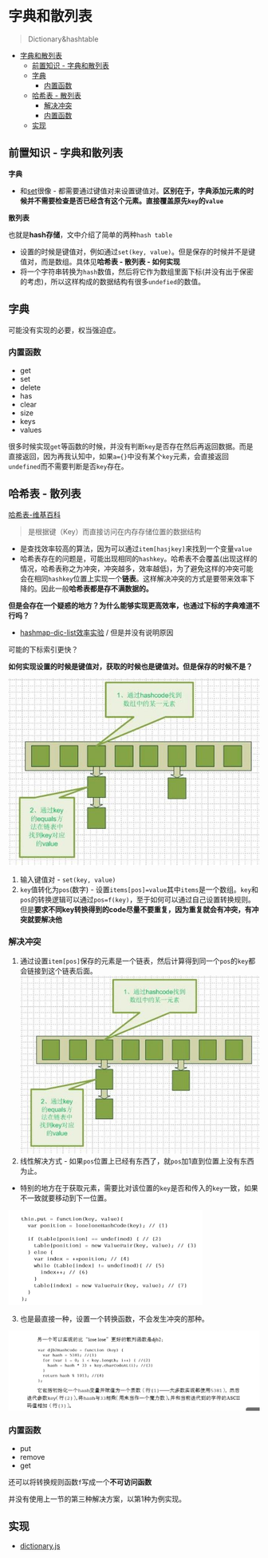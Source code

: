 # 字典和散列表
> Dictionary&hashtable

<!-- TOC -->

- [字典和散列表](#字典和散列表)
  - [前置知识 - 字典和散列表](#前置知识---字典和散列表)
  - [字典](#字典)
    - [内置函数](#内置函数)
  - [哈希表 - 散列表](#哈希表---散列表)
    - [解决冲突](#解决冲突)
    - [内置函数](#内置函数-1)
  - [实现](#实现)

<!-- /TOC -->

## 前置知识 - 字典和散列表

**字典**

* 和[set](https://github.com/JiangWeixian/JS-Books/blob/master/JS%E6%95%B0%E6%8D%AE%E7%BB%93%E6%9E%84%E4%B8%8E%E7%AE%97%E6%B3%95/%E9%9B%86%E5%90%88/%E9%9B%86%E5%90%88.md)很像 - 都需要通过键值对来设置键值对。**区别在于，字典添加元素的时候并不需要检查是否已经含有这个元素。直接覆盖原先`key`的`value`**

**散列表**

也就是**hash存储**，文中介绍了简单的两种`hash table`

* 设置的时候是键值对，例如通过`set(key, value)`。但是保存的时候并不是键值对，而是数组。具体见**哈希表 - 散列表 - 如何实现**
* 将一个字符串转换为`hash`数值，然后将它作为数组里面下标(并没有出于保密的考虑)，所以这样构成的数据结构有很多`undefied`的数值。

## 字典

可能没有实现的必要，权当强迫症。

### 内置函数

* get
* set
* delete
* has
* clear
* size
* keys
* values

很多时候实现`get`等函数的时候，并没有判断`key`是否存在然后再返回数据。而是直接返回，因为再我认知中，如果`a={}`中没有某个`key`元素，会直接返回`undefined`而不需要判断是否`key`存在。

## 哈希表 - 散列表

[哈希表-维基百科](https://zh.wikipedia.org/wiki/%E5%93%88%E5%B8%8C%E8%A1%A8)

> 是根据键（Key）而直接访问在内存存储位置的数据结构

* 是查找效率较高的算法，因为可以通过`item[hasjkey]`来找到一个变量`value`
* 哈希表存在的问题是，可能出现相同的`hashkey`。哈希表不会覆盖(出现这样的情况，哈希表称之为冲突，冲突越多，效率越低)，为了避免这样的冲突可能会在相同`hashkey`位置上实现一个**链表**。这样解决冲突的方式是要带来效率下降的。因此一般**哈希表都是存不满数据的。**

**但是会存在一个疑惑的地方？为什么能够实现更高效率，也通过下标的字典难道不行吗？**

* [hashmap-dic-list效率实验](https://www.cnblogs.com/zery/p/3413407.html) / 但是并没有说明原因

可能的下标索引更快？

**如何实现设置的时候是键值对，获取的时候也是键值对。但是保存的时候不是？**

![哈希表示例](https://raw.githubusercontent.com/JiangWeixian/JS-Books/master/JS%E6%95%B0%E6%8D%AE%E7%BB%93%E6%9E%84%E4%B8%8E%E7%AE%97%E6%B3%95/%E5%AD%97%E5%85%B8%E5%92%8C%E6%95%A3%E5%88%97%E8%A1%A8/img/hashmap.jpg)

1. 输入键值对 - `set(key, value)`
2. `key`值转化为`pos`(数字) - 设置`items[pos]=value`其中`items`是一个数组。`key`和`pos`的转换逻辑可以通过`pos=f(key)`，至于如何可以通过自己设置转换规则。但是**要求不同key转换得到的code尽量不要重复，因为重复就会有冲突，有冲突就要解决他**

### 解决冲突

1. 通过设置`item[pos]`保存的元素是一个链表，然后计算得到同一个`pos`的`key`都会链接到这个链表后面。
  ![哈希表示例](https://raw.githubusercontent.com/JiangWeixian/JS-Books/master/JS%E6%95%B0%E6%8D%AE%E7%BB%93%E6%9E%84%E4%B8%8E%E7%AE%97%E6%B3%95/%E5%AD%97%E5%85%B8%E5%92%8C%E6%95%A3%E5%88%97%E8%A1%A8/img/hashmap.jpg)
2. 线性解决方式 - 如果`pos`位置上已经有东西了，就`pos`加1直到位置上没有东西为止。
  * 特别的地方在于获取元素，需要比对该位置的`key`是否和传入的`key`一致，如果不一致就要移动到下一位置。

  ![lineput](https://raw.githubusercontent.com/JiangWeixian/JS-Books/master/JS%E6%95%B0%E6%8D%AE%E7%BB%93%E6%9E%84%E4%B8%8E%E7%AE%97%E6%B3%95/%E5%AD%97%E5%85%B8%E5%92%8C%E6%95%A3%E5%88%97%E8%A1%A8/img/line%5But.PNG)

3. 也是最直接一种，设置一个转换函数，不会发生冲突的那种。

  ![djb2](https://raw.githubusercontent.com/JiangWeixian/JS-Books/master/JS%E6%95%B0%E6%8D%AE%E7%BB%93%E6%9E%84%E4%B8%8E%E7%AE%97%E6%B3%95/%E5%AD%97%E5%85%B8%E5%92%8C%E6%95%A3%E5%88%97%E8%A1%A8/img/djb2.PNG)


### 内置函数

* put
* remove
* get

还可以将转换规则函数`f`写成一个**不可访问函数**

并没有使用上一节的第三种解决方案，以第1种为例实现。

## 实现

* [dictionary.js](https://github.com/JiangWeixian/JS-Books/blob/master/JS%E6%95%B0%E6%8D%AE%E7%BB%93%E6%9E%84%E4%B8%8E%E7%AE%97%E6%B3%95/%E5%AD%97%E5%85%B8%E5%92%8C%E6%95%A3%E5%88%97%E8%A1%A8/dictionary.js)

